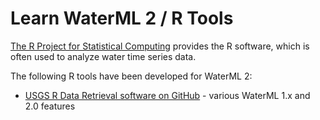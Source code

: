 # Learn WaterML 2 / R Tools

[The R Project for Statistical Computing](https://www.r-project.org/) provides the R software,
which is often used to analyze water time series data.

The following R tools have been developed for WaterML 2:

* [USGS R Data Retrieval software on GitHub](https://github.com/USGS-R/dataRetrieval) - various WaterML 1.x and 2.0 features
